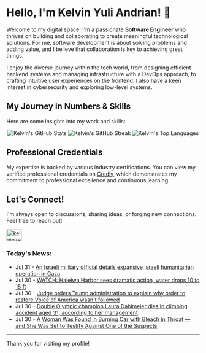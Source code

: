 # Hello, I'm Kelvin Yuli Andrian! 👋

Welcome to my digital space! I'm a passionate **Software Engineer** who thrives on building and collaborating to create meaningful technological solutions. For me, software development is about solving problems and adding value, and I believe that collaboration is key to achieving great things.

I enjoy the diverse journey within the tech world, from designing efficient backend systems and managing infrastructure with a DevOps approach, to crafting intuitive user experiences on the frontend. I also have a keen interest in cybersecurity and exploring low-level systems.

## My Journey in Numbers & Skills

Here are some insights into my work and skills:

<p align="center">
  <img src="https://github-readme-stats.vercel.app/api?username=kelvinzer0&show_icons=true&theme=radical" alt="Kelvin's GitHub Stats" />
  <img src="https://github-readme-streak-stats.herokuapp.com/?user=kelvinzer0&theme=radical" alt="Kelvin's GitHub Streak" />
  <img src="https://github-readme-stats.vercel.app/api/top-langs/?username=kelvinzer0&layout=compact&theme=radical" alt="Kelvin's Top Languages" />
</p>

## Professional Credentials

My expertise is backed by various industry certifications. You can view my verified professional credentials on [Credly](https://www.credly.com/users/kelvin-yuli-andrian/badges), which demonstrates my commitment to professional excellence and continuous learning.

## Let's Connect!

I'm always open to discussions, sharing ideas, or forging new connections. Feel free to reach out!

<p align="left">
    <a href="https://linkedin.com/in/kelvinzero" target="blank"><img align="center" src="https://cdn.jsdelivr.net/npm/simple-icons@3.0.1/icons/linkedin.svg" alt="kelvinzero" height="30" width="40" /></a>
</p>

### Today's News:

<!-- feed start -->
- Jul 31 - [An Israeli military official details expansive Israeli humanitarian operation in Gaza](https://www.yahoo.com/news/articles/israeli-military-official-details-expansive-031009249.html)
- Jul 30 - [WATCH: Haleiwa Harbor sees dramatic action, water drops 10 to 15 ft](https://www.yahoo.com/news/articles/watch-haleiwa-harbor-sees-dramatic-232309217.html)
- Jul 30 - [Judge orders Trump administration to explain why order to restore Voice of America wasn't followed](https://www.yahoo.com/news/articles/judge-orders-trump-administration-explain-222742043.html)
- Jul 30 - [Double Olympic champion Laura Dahlmeier dies in climbing accident aged 31, according to her management](https://www.yahoo.com/news/articles/rescue-operation-races-reach-double-115730005.html)
- Jul 30 - [A Woman Was Found in Burning Car with Bleach in Throat — and She Was Set to Testify Against One of the Suspects](https://www.yahoo.com/news/articles/woman-found-burning-car-bleach-215116052.html)
<!-- feed end -->

---

Thank you for visiting my profile!